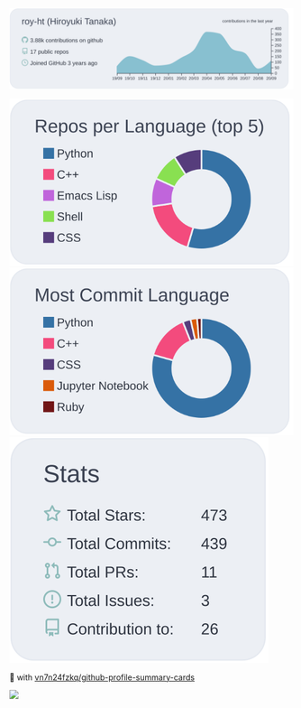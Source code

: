 ![](https://raw.githubusercontent.com/roy-ht/roy-ht/master/profile-summary-card-output/nord_bright/0-profile-details.svg)

![](https://raw.githubusercontent.com/roy-ht/roy-ht/master/profile-summary-card-output/nord_bright/1-repos-per-language.svg)
![](https://raw.githubusercontent.com/roy-ht/roy-ht/master/profile-summary-card-output/nord_bright/2-most-commit-language.svg)
![](https://raw.githubusercontent.com/roy-ht/roy-ht/master/profile-summary-card-output/nord_bright/3-stats.svg)

:sparkling_heart: with [vn7n24fzkq/github-profile-summary-cards](https://github.com/vn7n24fzkq/github-profile-summary-cards)

![](https://komarev.com/ghpvc/?username=roy-ht&color=green)
